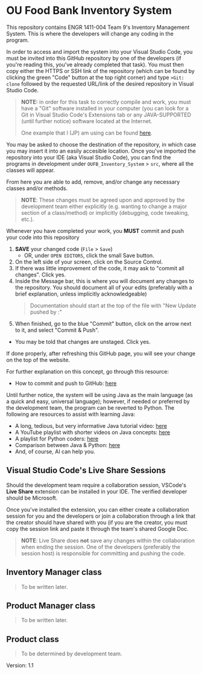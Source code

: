 # OU Food Bank Inventory System

This repository contains ENGR 1411-004 Team 9's Inventory Management System. This is where the developers will change any coding in the program.

In order to access and import the system into your Visual Studio Code, you must be invited into this GitHub repository by one of the developers (if you're reading this, you've already completed that task). You must then copy either the HTTPS or SSH link of the repository (which can be found by clicking the green "Code" button at the top right corner) and type ``>Git: clone`` followed by the requested URL/link of the desired repository in Visual Studio Code.
> **NOTE:** in order for this task to correctly compile and work, you must have a "Git" software installed in your computer (you can look for a Git in Visual Studio Code's Extensions tab or any JAVA-SUPPORTED (until further notice) software located at the Internet.
>
> One example that I (JP) am using can be found [here](https://git-scm.com/downloads).

You may be asked to choose the destination of the repository, in which case you may insert it into an easily accesible location. Once you've imported the repository into your IDE (aka Visual Studio Code), you can find the programs in development under ``OUFB_Inventory_System`` > ``src``, where all the classes will appear.

From here you are able to add, remove, and/or change any necessary classes and/or methods.
>**NOTE**: These changes must be agreed upon and approved by the development team either explicitly (e.g. wanting to change a major section of a class/method) or implicitly (debugging, code tweaking, etc.).

Whenever you have completed your work, you **MUST** commit and push your code into this repository
1. **SAVE** your changed code (``File`` > ``Save``)
   - OR, under ``OPEN EDITORS``, click the small Save button.
3. On the left side of your screen, click on the Source Control.
4. If there was little improvement of the code, it may ask to "commit all changes". Click yes.
5. Inside the Message bar, this is where you will document any changes to the repository. You should document all of your edits (preferably with a brief explanation, unless implicitly acknowledgeable)
   > Documentation should start at the top of the file with "New Update pushed by <your name>:"
6. When finished, go to the blue "Commit" button, click on the arrow next to it, and select "Commit & Push".
  - You may be told that changes are unstaged. Click yes.

If done properly, after refreshing this GitHub page, you will see your change on the top of the website.

For further explanation on this concept, go through this resource:
- How to commit and push to GitHub: [here](https://www.jcchouinard.com/create-your-first-github-project-in-vscode/#:~:text=To%20push%20code%20from%20Visual,if%20you%20haven%27t%20already.)

Until further notice, the system will be using Java as the main language (as a quick and easy, universal language); however, if needed or preferred by the development team, the program can be reverted to Python. The following are resources to assist with learning Java:
- A long, tedious, but very informative Java tutorial video: [here](https://youtu.be/xk4_1vDrzzo?si=8IULJtnpM-_2R13X)
- A YouTube playlist with shorter videos on Java concepts: [here](https://youtube.com/playlist?list=PLsyeobzWxl7pe_IiTfNyr55kwJPWbgxB5&si=8lj3W7Afe4OefMsy)
- A playlist for Python coders: [here](https://www.youtube.com/watch?v=MeCw4yncc6E&list=PLiwphLky56kA0uz5G3pR9VVrL1rNZsfOr)
- Comparison between Java & Python: [here](https://www.youtube.com/watch?v=emNkJGwcusQ)
- And, of course, AI can help you.

## Visual Studio Code's Live Share Sessions

Should the development team require a collaboration session, VSCode's **Live Share** extension can be installed in your IDE. The verified developer should be Microsoft.

Once you've installed the extension, you can either create a collaboration session for you and the developers or join a collaboration through a link that the creator should have shared with you (if you are the creator, you must copy the session link and paste it through the team's shared Google Doc.
>**NOTE**: Live Share does **not** save any changes within the collaboration when ending the session. One of the developers (preferably the session host) is responsible for committing and pushing the code.

## Inventory Manager class
> To be written later.

## Product Manager class
> To be written later.

## Product class
> To be determined by development team.



Version: 1.1

